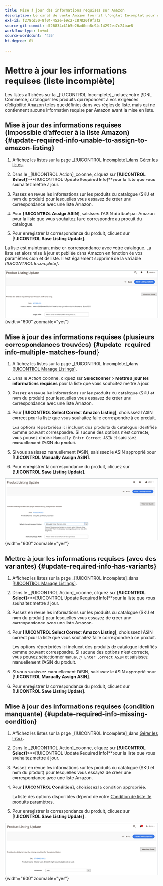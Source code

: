 ```yaml
---
title: Mise à jour des informations requises sur Amazon
description: Le canal de vente Amazon fournit l’onglet Incomplet pour surveiller les produits du catalogue de commerce qui ne contiennent pas les informations requises par Amazon.
exl-id: f278cd50-8f04-452e-b9c2-c87820f9faf2
source-git-commit: df26834c81b5e26ad0ea8c94c14292eb7c24bae8
workflow-type: tm+mt
source-wordcount: '465'
ht-degree: 0%

---
```


# Mettre à jour les informations requises (liste incomplète)

Les listes affichées sur la _[!UICONTROL Incomplete]_incluez votre [!DNL Commerce] cataloguer les produits qui répondent à vos exigences d’éligibilité Amazon telles que définies dans vos règles de liste, mais qui ne contiennent aucune information requise par Amazon avant la mise en liste.

## Mise à jour des informations requises (impossible d’affecter à la liste Amazon) {#update-required-info-unable-to-assign-to-amazon-listing}

1. Affichez les listes sur la page _[!UICONTROL Incomplete]_dans [Gérer les listes](./managing-product-listings.md).

1. Dans le _[!UICONTROL Action]_colonne, cliquez sur **[!UICONTROL Select]**>**[!UICONTROL Update Required Info]**pour la liste que vous souhaitez mettre à jour.

1. Passez en revue les informations sur les produits du catalogue (SKU et nom du produit) pour lesquelles vous essayez de créer une correspondance avec une liste Amazon.

1. Pour **[!UICONTROL Assign ASIN]**, saisissez l’ASIN attribué par Amazon pour la liste que vous souhaitez faire correspondre au produit du catalogue.

1. Pour enregistrer la correspondance du produit, cliquez sur **[!UICONTROL Save Listing Update]**.

La liste est maintenant mise en correspondance avec votre catalogue. La liste est alors mise à jour et publiée dans Amazon en fonction de vos paramètres cron et de liste. Il est également supprimé de la variable _[!UICONTROL Incomplete]_.

![Affectez manuellement ASIN pour qu’il n’y ait aucune correspondance de liste.](assets/amazon-listing-update-assign-asin.png){width="600" zoomable="yes"}

## Mise à jour des informations requises (plusieurs correspondances trouvées) {#update-required-info-multiple-matches-found}

1. Affichez les listes sur la page _[!UICONTROL Incomplete]_dans [[!UICONTROL Manage Listings]](./managing-product-listings.md).

1. Dans le _Action_ colonne, cliquez sur **Sélectionner** > **Mettre à jour les informations requises** pour la liste que vous souhaitez mettre à jour.

1. Passez en revue les informations sur les produits du catalogue (SKU et nom du produit) pour lesquelles vous essayez de créer une correspondance avec une liste Amazon.

1. Pour **[!UICONTROL Select Correct Amazon Listing]**, choisissez l’ASIN correct pour la liste que vous souhaitez faire correspondre à ce produit.

   Les options répertoriées ici incluent des produits de catalogue identifiés comme pouvant correspondre. Si aucune des options n’est correcte, vous pouvez choisir `Manually Enter Correct ASIN` et saisissez manuellement l’ASIN du produit.

1. Si vous saisissez manuellement l’ASIN, saisissez le ASIN approprié pour **[!UICONTROL Manually Assign ASIN]**.

1. Pour enregistrer la correspondance du produit, cliquez sur **[!UICONTROL Save Listing Update]**.

![Sélection manuelle d’ASIN parmi plusieurs correspondances possibles](assets/amazon-listing-update-multiple-matches.png){width="600" zoomable="yes"}

## Mettre à jour les informations requises (avec des variantes) {#update-required-info-has-variants}

1. Affichez les listes sur la page _[!UICONTROL Incomplete]_dans [[!UICONTROL Manage Listings]](./managing-product-listings.md).

1. Dans le _[!UICONTROL Action]_colonne, cliquez sur **[!UICONTROL Select]**>**[!UICONTROL Update Required Info]**pour la liste que vous souhaitez mettre à jour.

1. Passez en revue les informations sur les produits du catalogue (SKU et nom du produit) pour lesquelles vous essayez de créer une correspondance avec une liste Amazon.

1. Pour **[!UICONTROL Select Correct Amazon Listing]**, choisissez l’ASIN correct pour la liste que vous souhaitez faire correspondre à ce produit.

   Les options répertoriées ici incluent des produits de catalogue identifiés comme pouvant correspondre. Si aucune des options n’est correcte, vous pouvez sélectionner `Manually Enter Correct ASIN` et saisissez manuellement l’ASIN du produit.

1. Si vous saisissez manuellement l’ASIN, saisissez le ASIN approprié pour **[!UICONTROL Manually Assign ASIN]**.

1. Pour enregistrer la correspondance du produit, cliquez sur **[!UICONTROL Save Listing Update]**.

## Mise à jour des informations requises (condition manquante) {#update-required-info-missing-condition}

1. Affichez les listes sur la page _[!UICONTROL Incomplete]_dans [Gérer les listes](./managing-product-listings.md).

1. Dans le _[!UICONTROL Action]_colonne, cliquez sur **[!UICONTROL Select]**>**[!UICONTROL Update Required Info]**pour la liste que vous souhaitez mettre à jour.

1. Passez en revue les informations sur les produits du catalogue (SKU et nom du produit) pour lesquelles vous essayez de créer une correspondance avec une liste Amazon.

1. Pour **[!UICONTROL Condition]**, choisissez la condition appropriée.

   La liste des options disponibles dépend de votre [Condition de liste de produits](./product-listing-condition.md) paramètres.

1. Pour enregistrer la correspondance du produit, cliquez sur **[!UICONTROL Save Listing Update]** .

![Mettre à jour manuellement la condition manquante](assets/amazon-update-listing-missing-condition.png){width="600" zoomable="yes"}
